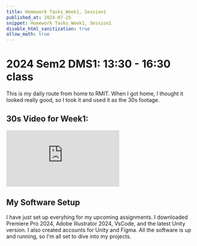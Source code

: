 ```yaml
---
title: Homework Tasks_Week1, Session1
published_at: 2024-07-25
snippet: Homework Tasks_Week1, Session1
disable_html_sanitization: true
allow_math: true
---
```


#  2024 Sem2 DMS1: 13:30 - 16:30 class

This is my daily route from home to RMIT. When I got home, I thought it looked really good, so I took it and used it as the 30s footage. 

## 30s Video for Week1:

<iframe id="week1_video" src="https://www.youtube.com/embed/7XBDrD5xwpg" title="30s of footage" frameborder="0" allow="accelerometer; autoplay; clipboard-write; encrypted-media; gyroscope; picture-in-picture; web-share" referrerpolicy="strict-origin-when-cross-origin" allowfullscreen></iframe>

<script type="module">
    const iframe  = document.getElementById (`week1_video`)
    iframe.width  = iframe.parentNode.scrollWidth
    iframe.height = iframe.width * 9 / 16

</script>

## My Software Setup ##

I have just set up everyhing for my upcoming assignments. I downloaded Premiere Pro 2024, Adobe Illustrator 2024, VsCode, and the latest Unity version. I also created accounts for Unity and Figma. All the software is up and running, so I'm all set to dive into my projects.

